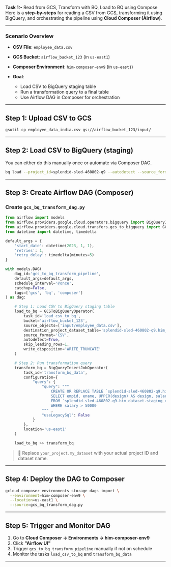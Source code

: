 **Task 1:-** Read from GCS, Transform with BQ, Load to BQ using Compose
Here is a **step-by-steps** for reading a CSV from GCS, transforming it using BigQuery, and orchestrating the pipeline using **Cloud Composer (Airflow)**.

---

### Scenario Overview

* **CSV File**: `employee_data.csv`
* **GCS Bucket**: `airflow_bucket_123` (in `us-east1`)
* **Composer Environment**: `him-composer-env9` (in `us-east1`)
* **Goal**:

  * Load CSV to BigQuery staging table
  * Run a transformation query to a final table
  * Use Airflow DAG in Composer for orchestration

---

## Step 1: Upload CSV to GCS

```bash
gsutil cp employee_data_india.csv gs://airflow_bucket_123/input/
```

---

## Step 2: Load CSV to BigQuery (staging)

You can either do this manually once or automate via Composer DAG.

```bash
bq load --project_id=splendid-sled-460802-q9 --autodetect --source_format=CSV splendid-sled-460802-q9:him_dataset.staging_employees gs://airflow_bucket_123/input/employee_data.csv
```

---

## Step 3: Create Airflow DAG (Composer)

### Create `gcs_bq_transform_dag.py`

```python
from airflow import models
from airflow.providers.google.cloud.operators.bigquery import BigQueryInsertJobOperator
from airflow.providers.google.cloud.transfers.gcs_to_bigquery import GCSToBigQueryOperator
from datetime import datetime, timedelta

default_args = {
    'start_date': datetime(2023, 1, 1),
    'retries': 1,
    'retry_delay': timedelta(minutes=5)
}

with models.DAG(
    dag_id='gcs_to_bq_transform_pipeline',
    default_args=default_args,
    schedule_interval='@once',
    catchup=False,
    tags=['gcs', 'bq', 'composer']
) as dag:

    # Step 1: Load CSV to BigQuery staging table
    load_to_bq = GCSToBigQueryOperator(
        task_id='load_csv_to_bq',
        bucket='airflow_bucket_123',
        source_objects=['input/employee_data.csv'],
        destination_project_dataset_table='splendid-sled-460802-q9.him_dataset.staging_employees',
        source_format='CSV',
        autodetect=True,
        skip_leading_rows=1,
        write_disposition='WRITE_TRUNCATE'
    )

    # Step 2: Run transformation query
    transform_bq = BigQueryInsertJobOperator(
        task_id='transform_bq_data',
        configuration={
            "query": {
                "query": """
                    CREATE OR REPLACE TABLE `splendid-sled-460802-q9.him_dataset.final_employees` AS
                    SELECT empid, ename, UPPER(design) AS design, salary, city, state
                    FROM `splendid-sled-460802-q9.him_dataset.staging_employees`
                    WHERE salary > 50000
                """ ,
                "useLegacySql": False
            }
        },
        location='us-east1'
    )

    load_to_bq >> transform_bq

```

> 🔄 Replace `your_project.my_dataset` with your actual project ID and dataset name.

---

## Step 4: Deploy the DAG to Composer

```bash
gcloud composer environments storage dags import \
  --environment=him-composer-env9 \
  --location=us-east1 \
  --source=gcs_bq_transform_dag.py
```

---

## Step 5: Trigger and Monitor DAG

1. Go to **Cloud Composer → Environments → him-composer-env9**
2. Click **"Airflow UI"**
3. Trigger `gcs_to_bq_transform_pipeline` manually if not on schedule
4. Monitor the tasks `load_csv_to_bq` and `transform_bq_data`

---


